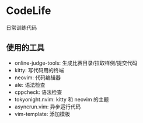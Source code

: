 # CodeLife

日常训练代码

## 使用的工具

- online-judge-tools: 生成比赛目录/拉取样例/提交代码
- kitty: 写代码用的终端
- neovim: 代码编辑器
- ale: 语法检查
- cppcheck: 语法检查
- tokyonight.nvim: kitty 和 neovim 的主题
- asyncrun.vim: 异步运行代码
- vim-template: 添加模板
